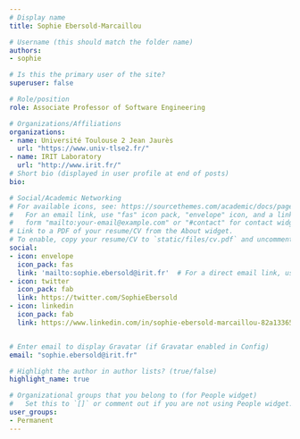 ```yaml
---
# Display name
title: Sophie Ebersold-Marcaillou

# Username (this should match the folder name)
authors:
- sophie 

# Is this the primary user of the site?
superuser: false

# Role/position
role: Associate Professor of Software Engineering

# Organizations/Affiliations
organizations:
- name: Université Toulouse 2 Jean Jaurès
  url: "https://www.univ-tlse2.fr/"
- name: IRIT Laboratory
  url: "http://www.irit.fr/"
# Short bio (displayed in user profile at end of posts)
bio: 

# Social/Academic Networking
# For available icons, see: https://sourcethemes.com/academic/docs/page-builder/#icons
#   For an email link, use "fas" icon pack, "envelope" icon, and a link in the
#   form "mailto:your-email@example.com" or "#contact" for contact widget.
# Link to a PDF of your resume/CV from the About widget.
# To enable, copy your resume/CV to `static/files/cv.pdf` and uncomment the lines below.
social:
- icon: envelope
  icon_pack: fas
  link: 'mailto:sophie.ebersold@irit.fr'  # For a direct email link, use "mailto:test@example.org".
- icon: twitter
  icon_pack: fab
  link: https://twitter.com/SophieEbersold
- icon: linkedin
  icon_pack: fab
  link: https://www.linkedin.com/in/sophie-ebersold-marcaillou-82a13365


# Enter email to display Gravatar (if Gravatar enabled in Config)
email: "sophie.ebersold@irit.fr"

# Highlight the author in author lists? (true/false)
highlight_name: true

# Organizational groups that you belong to (for People widget)
#   Set this to `[]` or comment out if you are not using People widget.
user_groups:
- Permanent
---
```

